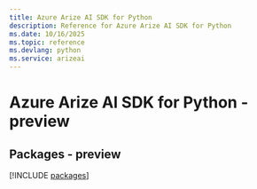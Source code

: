 ```yaml
---
title: Azure Arize AI SDK for Python
description: Reference for Azure Arize AI SDK for Python
ms.date: 10/16/2025
ms.topic: reference
ms.devlang: python
ms.service: arizeai
---
```

# Azure Arize AI SDK for Python - preview
## Packages - preview
[!INCLUDE [packages](arize-ai-index.md)]